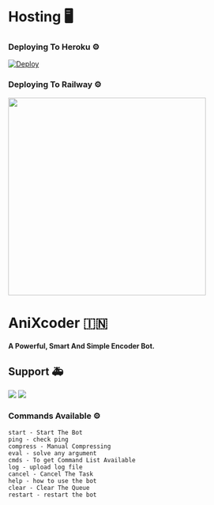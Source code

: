 # Hosting 🖥

### Deploying To Heroku ⚙

[![Deploy](https://www.herokucdn.com/deploy/button.svg)](https://heroku.com/deploy)

### Deploying To Railway ⚙

<p align="left"><a href="https://t.me/Anixpo"><img src="https://te.legra.ph/file/2ebf402cdef8c27ab4648.jpg" width="400"></a></p> 
<h1 align="left"><b>AniXcoder 🇮🇳 </b></h1>
<h4 align="left">A Powerful, Smart And Simple Encoder Bot.</h4>

## Support 🚑
<a href="https://t.me/AniXpo"><img src="https://img.shields.io/badge/Join-Telegram%20Channel-red.svg?logo=Telegram"></a>
<a href="https://t.me/Anixpo_chat"><img src="https://img.shields.io/badge/Join-Telegram%20Group-blue.svg?logo=telegram"></a>

### Commands Available ⚙
```
start - Start The Bot
ping - check ping
compress - Manual Compressing
eval - solve any argument
cmds - To get Command List Available
log - upload log file
cancel - Cancel The Task 
help - how to use the bot 
clear - Clear The Queue
restart - restart the bot
```
